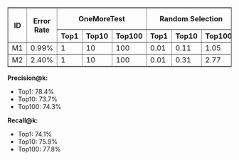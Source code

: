 <table border="1">
  <tr>
    <th rowspan="2">ID</th>
    <th rowspan="2">Error Rate</th>
    <th colspan="3">OneMoreTest</th>
    <th colspan="3">Random Selection</th>
    <th colspan="3">Coverage-based Selection</th>
    <th colspan="3">Invariant-based Selection</th>
  </tr>
  <tr>
    <th>Top1</th>
    <th>Top10</th>
    <th>Top100</th>
    <th>Top1</th>
    <th>Top10</th>
    <th>Top100</th>
    <th>Top1</th>
    <th>Top10</th>
    <th>Top100</th>
    <th>Top1</th>
    <th>Top10</th>
    <th>Top100</th>
  </tr>
  <tr>
    <td>M1</td><td>0.99%</td><td>1</td><td>10</td><td>100</td><td>0.01</td><td>0.11</td><td>1.05</td><td>0.02</td><td>0.17</td><td>0.95</td><td>0.02</td><td>0.11</td><td>1.01</td>
  </tr>
  <tr>
    <td>M2</td><td>2.40%</td><td>1</td><td>10</td><td>100</td><td>0.01</td><td>0.31</td><td>2.77</td><td>0.03</td><td>0.24</td><td>2.64</td><td>1</td><td>10</td><td>100</td>
  </tr>
  <!-- Add more rows as needed -->
</table>

<p><strong>Precision@k:</strong></p>
<ul>
  <li>Top1: 78.4%</li>
  <li>Top10: 73.7%</li>
  <li>Top100: 74.3%</li>
</ul>

<p><strong>Recall@k:</strong></p>
<ul>
  <li>Top1: 74.1%</li>
  <li>Top10: 75.9%</li>
  <li>Top100: 77.8%</li>
</ul>
